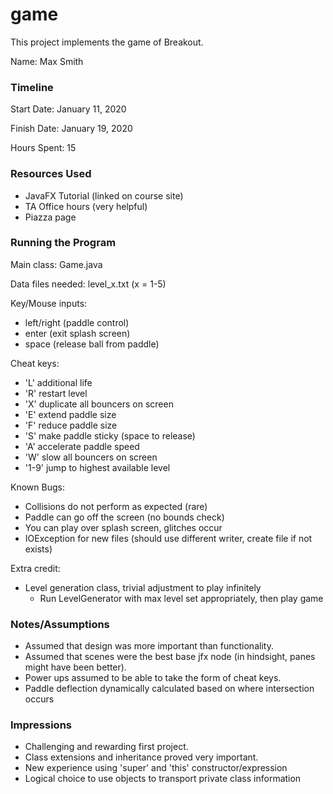 game
====

This project implements the game of Breakout.

Name: Max Smith

### Timeline

Start Date: January 11, 2020

Finish Date: January 19, 2020

Hours Spent: 15

### Resources Used
- JavaFX Tutorial (linked on course site)
- TA Office hours (very helpful)
- Piazza page

### Running the Program

Main class: Game.java

Data files needed: level_x.txt (x = 1-5)

Key/Mouse inputs: 
- left/right (paddle control)
- enter (exit splash screen)
- space (release ball from paddle)

Cheat keys:
- 'L' additional life
- 'R' restart level
- 'X' duplicate all bouncers on screen
- 'E' extend paddle size
- 'F' reduce paddle size
- 'S' make paddle sticky (space to release)
- 'A' accelerate paddle speed
- 'W' slow all bouncers on screen
- '1-9' jump to highest available level

Known Bugs:
- Collisions do not perform as expected (rare)
- Paddle can go off the screen (no bounds check)
- You can play over splash screen, glitches occur
- IOException for new files (should use different writer, create file if not exists)

Extra credit:
- Level generation class, trivial adjustment to play infinitely
    - Run LevelGenerator with max level set appropriately, then play game

### Notes/Assumptions
- Assumed that design was more important than functionality.
- Assumed that scenes were the best base jfx node (in hindsight, panes might have been better).
- Power ups assumed to be able to take the form of cheat keys.
- Paddle deflection dynamically calculated based on where intersection occurs

### Impressions
- Challenging and rewarding first project.
- Class extensions and inheritance proved very important.
- New experience using 'super' and 'this' constructor/expression
- Logical choice to use objects to transport private class information